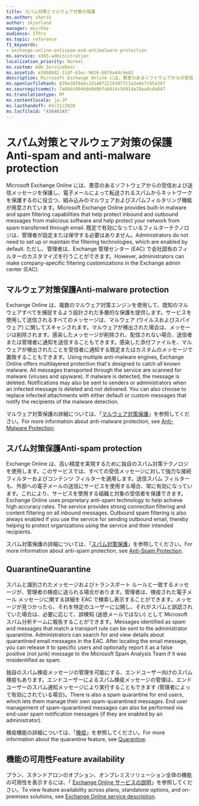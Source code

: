 ```yaml
---
title: スパム対策とマルウェア対策の保護
ms.author: sharik
author: skjerland
manager: mnirkhe
audience: ITPro
ms.topic: reference
f1_keywords:
- exchange-online-antispam-and-antimalware-protection
ms.service: o365-administration
localization_priority: Normal
ms.custom: Adm_ServiceDesc
ms.assetid: e3d68b82-114f-43ec-9026-b076a4dc4e02
description: Microsoft Exchange Online には、悪意のあるソフトウェアからの受信および送信メッセージを保護し、電子メールによって転送されるスパムからネットワークを保護するのに役立つ、組み込みのマルウェアおよびスパムフィルタリング機能が用意されています。 既定で有効になっているフィルターテクノロジは、管理者が設定または保守する必要はありません。 ただし、管理者は、Exchange 管理センター (EAC) で会社固有のフィルターのカスタマイズを行うことができます。
ms.openlocfilehash: 639e28f84ac1d148f2218397fc3a2e8e7c85e367
ms.sourcegitcommit: 7a68dc894dde0d06fab014c56914a78aa8cda847
ms.translationtype: MT
ms.contentlocale: ja-JP
ms.lasthandoff: 04/21/2020
ms.locfileid: "43640245"
---
```

# <a name="anti-spam-and-anti-malware-protection"></a><span data-ttu-id="0482b-105">スパム対策とマルウェア対策の保護</span><span class="sxs-lookup"><span data-stu-id="0482b-105">Anti-spam and anti-malware protection</span></span>

<span data-ttu-id="0482b-106">Microsoft Exchange Online には、悪意のあるソフトウェアからの受信および送信メッセージを保護し、電子メールによって転送されるスパムからネットワークを保護するのに役立つ、組み込みのマルウェアおよびスパムフィルタリング機能が用意されています。</span><span class="sxs-lookup"><span data-stu-id="0482b-106">Microsoft Exchange Online provides built-in malware and spam filtering capabilities that help protect inbound and outbound messages from malicious software and help protect your network from spam transferred through email.</span></span> <span data-ttu-id="0482b-107">既定で有効になっているフィルターテクノロジは、管理者が設定または保守する必要はありません。</span><span class="sxs-lookup"><span data-stu-id="0482b-107">Administrators do not need to set up or maintain the filtering technologies, which are enabled by default.</span></span> <span data-ttu-id="0482b-108">ただし、管理者は、Exchange 管理センター (EAC) で会社固有のフィルターのカスタマイズを行うことができます。</span><span class="sxs-lookup"><span data-stu-id="0482b-108">However, administrators can make company-specific filtering customizations in the Exchange admin center (EAC).</span></span>
  
## <a name="anti-malware-protection"></a><span data-ttu-id="0482b-109">マルウェア対策保護</span><span class="sxs-lookup"><span data-stu-id="0482b-109">Anti-malware protection</span></span>

<span data-ttu-id="0482b-p103">Exchange Online は、複数のマルウェア対策エンジンを使用して、既知のマルウェアすべてを捕捉するよう設計された多層的な保護を提供します。サービスを使用して送信されるすべてのメッセージは、マルウェア (ウイルスおよびスパイウェア) に関してスキャンされます。マルウェアが検出された場合は、メッセージは削除されます。感染したメッセージが削除され、配信されない場合、送信者または管理者に通知を送信することもできます。感染した添付ファイルを、マルウェアが検出されたことを受信者に通知する既定またはカスタムのメッセージで置換することもできます。</span><span class="sxs-lookup"><span data-stu-id="0482b-p103">Using multiple anti-malware engines, Exchange Online offers multilayered protection that's designed to catch all known malware. All messages transported through the service are scanned for malware (viruses and spyware). If malware is detected, the message is deleted. Notifications may also be sent to senders or administrators when an infected message is deleted and not delivered. You can also choose to replace infected attachments with either default or custom messages that notify the recipients of the malware detection.</span></span>
  
<span data-ttu-id="0482b-115">マルウェア対策保護の詳細については、「[マルウェア対策保護](https://go.microsoft.com/fwlink/p/?LinkId=271753)」を参照してください。</span><span class="sxs-lookup"><span data-stu-id="0482b-115">For more information about anti-malware protection, see [Anti-Malware Protection](https://go.microsoft.com/fwlink/p/?LinkId=271753).</span></span>
  
## <a name="anti-spam-protection"></a><span data-ttu-id="0482b-116">スパム対策保護</span><span class="sxs-lookup"><span data-stu-id="0482b-116">Anti-spam protection</span></span>

<span data-ttu-id="0482b-p104">Exchange Online は、高い精度を実現するために独自のスパム対策テクノロジを使用します。このサービスでは、すべての受信メッセージに対して強力な接続フィルターおよびコンテンツ フィルターを適用します。送信スパム フィルターも、外部への電子メールの送信にサービスを使用する場合、常に有効になっています。これにより、サービスを使用する組織と対象の受信者を保護できます。</span><span class="sxs-lookup"><span data-stu-id="0482b-p104">Exchange Online uses proprietary anti-spam technology to help achieve high accuracy rates. The service provides strong connection filtering and content filtering on all inbound messages. Outbound spam filtering is also always enabled if you use the service for sending outbound email, thereby helping to protect organizations using the service and their intended recipients.</span></span>
  
<span data-ttu-id="0482b-120">スパム対策保護の詳細については、「[スパム対策保護](https://support.office.com/en-us/article/Office-365-Email-Anti-Spam-Protection-6a601501-a6a8-4559-b2e7-56b59c96a586?ui=en-US&amp;rs=en-US&amp;ad=US)」を参照してください。</span><span class="sxs-lookup"><span data-stu-id="0482b-120">For more information about anti-spam protection, see [Anti-Spam Protection](https://support.office.com/en-us/article/Office-365-Email-Anti-Spam-Protection-6a601501-a6a8-4559-b2e7-56b59c96a586?ui=en-US&amp;rs=en-US&amp;ad=US).</span></span>
  
## <a name="quarantine"></a><span data-ttu-id="0482b-121">Quarantine</span><span class="sxs-lookup"><span data-stu-id="0482b-121">Quarantine</span></span>

<span data-ttu-id="0482b-p105">スパムと識別されたメッセージおよびトランスポート ルールと一致するメッセージが、管理者の検疫に送られる場合があります。管理者は、検疫された電子メール メッセージに関する詳細を EAC で検索し表示することができます。メッセージが見つかったら、それを特定のユーザーに公開し、それがスパムと誤認されていた場合は、必要に応じて、誤検知 (迷惑メールではない) として Microsoft スパム分析チームに報告することができます。</span><span class="sxs-lookup"><span data-stu-id="0482b-p105">Messages identified as spam and messages that match a transport rule can be sent to the administrator quarantine. Administrators can search for and view details about quarantined email messages in the EAC. After locating the email message, you can release it to specific users and optionally report it as a false positive (not junk) message to the Microsoft Spam Analysis Team if it was misidentified as spam.</span></span>
  
<span data-ttu-id="0482b-p106">独自のスパム検疫メッセージの管理を可能にする、エンドユーザー向けのスパム検疫もあります。エンドユーザーによるスパム検疫メッセージの管理は、エンドユーザーのスパム通知メッセージにより実行することもできます (管理者によって有効にされている場合)。</span><span class="sxs-lookup"><span data-stu-id="0482b-p106">There is also a spam quarantine for end users, which lets them manage their own spam-quarantined messages. End user management of spam-quarantined messages can also be performed via end-user spam notification messages (if they are enabled by an administrator).</span></span>
  
<span data-ttu-id="0482b-127">検疫機能の詳細については、「[検疫](https://go.microsoft.com/fwlink/p/?LinkId=271755)」を参照してください。</span><span class="sxs-lookup"><span data-stu-id="0482b-127">For more information about the quarantine feature, see [Quarantine](https://go.microsoft.com/fwlink/p/?LinkId=271755).</span></span>
  
## <a name="feature-availability"></a><span data-ttu-id="0482b-128">機能の可用性</span><span class="sxs-lookup"><span data-stu-id="0482b-128">Feature availability</span></span>

<span data-ttu-id="0482b-129">プラン、スタンドアロンのオプション、オンプレミスソリューション全体の機能の可用性を表示するには、「 [Exchange Online サービスの説明](exchange-online-service-description.md)」を参照してください。</span><span class="sxs-lookup"><span data-stu-id="0482b-129">To view feature availability across plans, standalone options, and on-premises solutions, see [Exchange Online service description](exchange-online-service-description.md).</span></span>
  

